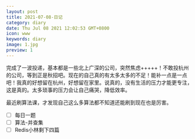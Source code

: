 ```yaml
---
layout: post
title: 2021-07-08-日记
category: diary
date: Thu Jul 08 2021 12:02:53 GMT+0800
icon: www
keywords: diary
image: 1.jpg
preview: 1
---
```

完成了一波投递，基本都是一些北上广深的公司，突然焦虑+++++！不敢投杭州的公司，等到正是秋招吧。现在的自己真的有太多太多的不足！能补一点是一点吧！我真的好想留在杭州，好想留在家里。说真的，没有生活的压力才能更专注，这是真的。太多琐事的压力会让自己痛哭，降低效率。

最近刷算法课，才发现自己这么多算法都不知道还能刷到现在也是厉害。
- [ ] 每日一题
- [ ] 算法-并查集
- [ ] Redis小林剩下四篇